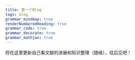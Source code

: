 ```yaml
---
title: 第一个Blog
tags: blog
grammar_mindmap: true
renderNumberedHeading: true
grammar_code: true
grammar_decorate: true
grammar_mathjax: true
---
```




将在这里更新自己看文献的进展和知识整理（随缘），往后见吧！
